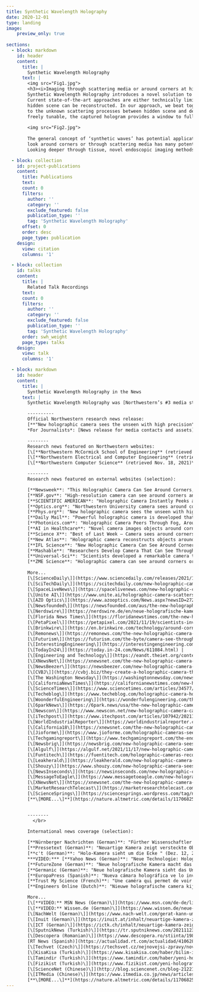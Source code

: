 ```yaml
---
title: Synthetic Wavelength Holography
date: 2020-12-01
type: landing
image:
    preview_only: true
    
sections:
  - block: markdown
    id: header
    content:
      title: |
        Synthetic Wavelength Holography
      text: |
        <img src="Fig1.jpg">
        <h3><i>Imaging through scattering media or around corners at high resolution</i></h3>
        Synthetic Wavelength Holography introduces a novel solution to image through scattering media, or around the corner at the physical space bandwidth limit. 
        Current state-of-the-art approaches are either technically limited by the low spatial and temporal resolution of time-of-flight detectors, or by a very narrow viewing angle in which the 
        hidden scene can be reconstructed. In our approach, we beat together light at two closely spaced optical frequencies to produce a low frequency 'synthetic wave’ (beat wave), largely immune 
        to the unknown scattering processes between hidden scene and detector. A ‘synthetic hologram’ of the hidden scene can be acquired within milliseconds. Since the ‘synthetic wavelength’ is 
        freely tunable, the captured hologram provides a window to fully reconstruct the three-dimensional light field of the hidden scene at the best possible resolution.
        
        <img src="Fig2.jpg">
        
        The general concept of ‘synthetic waves’ has potential applications at many different scales and wavebands, including radar, ultrasound, or X-ray. In the optical waveband the ability to 
        look around corners or through scattering media has many potential applications in medicine, naval sciences, earth, and planetary sciences as well as automotive sensing and material sciences. 
        Looking deeper through tissue, novel endoscopic imaging methods, or imaging through dense fog or atmospheric turbulences are just a few potential applications.

  - block: collection
    id: project-publications
    content:
      title: Publications
      text: 
      count: 0
      filters:
        author: ''
        category: ''
        exclude_featured: false
        publication_type: ''
        tag: 'Synthetic Wavelength Holography'
      offset: 0
      order: desc
      page_type: publication
    design:
      view: citation
      columns: '1'

  - block: collection
    id: talks
    content:
      title: |
        Related Talk Recordings
      text:
      count: 0
      filters:
        author: ''
        category: ''
        exclude_featured: false
        publication_type: ''
        tag: 'Synthetic Wavelength Holography'
      order: swh_weight
      page_type: talks
    design:
      view: talk
      columns: '1'

  - block: markdown
    id: header
    content:
      title: |
        Synthetic Wavelength Holography in the News
      text: |
        Synthetic Wavelength Holography was [Northwestern’s #3 media story in the week of Nov. 18-24, 2021 with a total reach of 3.2 million people within the week.](https://www.northwestern.edu/newsletters/experts/2021/11-30.html)

        ----------
        Official Northwestern research news release:   
        [**"New holographic camera sees the unseen with high precision"**  (Northwestern Now Research News, Nov. 17, 2021)](https://news.northwestern.edu/stories/2021/11/new-holographic-camera-sees-the-unseen-with-high-precision/)  
        *For Journalists*: [News release for media contacts and assets](https://news.northwestern.edu/stories/2021/11/new-holographic-camera-sees-the-unseen-with-high-precision/&fj=1). 

        --------  
        Research news featured on Northwestern websites:  
        [\[**Northwestern McCormick School of Engineering** (retrieved Nov. 18, 2021)\]](/NorthwesternsMcCormickSchoolofEngineering_11_18_2021__1_38_30_AM)  
        [\[**Northwestern Electrical and Computer Engineering** (retrieved Nov. 18, 2021)\]](/ElectricalAndComputerEngineering_NorthwesternEngineering_11_18_2021__1_41_08_AM)  
        [\[**Northwestern Computer Science** (retrieved Nov. 18, 2021)\]](/ComputerScience_NorthwesternEngineering_11_18_2021__1_40_13_AM)  

        --------  
        Research news featured on external websites (selection):  

        [**Newsweek**: "This Holographic Camera Can See Around Corners, Under Human Skin" (Nov. 19, 2021)](https://www.newsweek.com/camera-see-around-corners-under-human-skin-northwestern-university-light-scattering-1651173)   
        [**NSF.gov**: "High-resolution camera can see around corners and through scattering media" (Dec. 7, 2021)](https://www.nsf.gov/discoveries/disc_summ.jsp?cntn_id=304047&org=NSF&from=news)   
        [**SCIENTIFIC AMERICAN**: "Holographic Camera Instantly Peeks around Obstacles" (Jan. 19, 2022)](https://www.scientificamerican.com/article/holographic-camera-instantly-peeks-around-obstacles/)  
        [**Optics.org**: "Northwestern University camera sees around corners" (Nov. 18, 2021)](https://optics.org/news/12/11/28)   
        [**Phys.org**: "New holographic camera sees the unseen with high precision" (Nov. 17, 2021)](https://phys.org/news/2021-11-holographic-camera-unseen-high-precision.html)  
        [**Daily Mail**: "Powerful holographic camera is developed that can see through ..." (Nov. 19, 2021)](https://www.dailymail.co.uk/sciencetech/article-10222373/Powerful-holographic-camera-developed-ANYTHING.html)  
        [**Photonics.com**: "Holographic Camera Peers Through Fog, Around Corners" (Dec., 2021)](https://www.photonics.com/Articles/Holographic_Camera_Peers_Through_Fog_Around/p22/vo209/i1371/a67621)  
        [**AI in Healthcare**: "Novel camera images objects around corners, behind barriers" (Nov. 19, 2021)](https://aiin.healthcare/topics/emerging-technologies/novel-camera-images-objects-around-corners-behind-barriers)   
        [**Science X**: "Best of Last Week – Camera sees around corners, ...." (Nov. 22, 2021)](https://sciencex.com/news/2021-11-week-camera-corners-cold-moon.html)   
        [**New Atlas**: "Holographic camera reconstructs objects around corners in milliseconds" (Nov. 17, 2021)](https://newatlas.com/technology/holographic-camera-non-line-sight-imaging/)  
        [**IFL Science**: "New Holographic Camera Can See Around Corners – Or Inside Your Skull" (Nov. 19, 2021)](https://www.iflscience.com/technology/new-holographic-camera-can-see-around-corners-or-inside-your-skull/)   
        [**Mashable**: "Researchers Develop Camera That Can See Through Skin And Around Corners" (Nov. 18, 2021)](https://in.mashable.com/tech/25889/researchers-develop-camera-that-can-see-through-skin-and-around-corners)   
        [**Universal-Sci**: "Scientists developed a remarkable camera that can see around corners" (Nov. 17, 2021)](https://www.universal-sci.com/article/scientists-developed-a-camera-that-can-see-around-corners)   
        [**ZME Science**: "Holographic camera can see around corners or even through the skin" (Nov. 18, 2021)](https://www.zmescience.com/science/news-science/holographic-camera-sees-hidden-objects/)  
         
        More...  
        [\[ScienceDaily\]](https://www.sciencedaily.com/releases/2021/11/211117100106.htm) |
        [\[SciTechDaily\]](https://scitechdaily.com/new-holographic-camera-sees-the-unseen-around-corners-through-fog-and-human-tissue/) |
        [\[SpaceLiveNews\]](https://spacelivenews.com/new-holographic-camera-sees-the-unseen-around-corners-through-fog-and-human-tissue/) |
        [\[Unite AI\]](https://www.unite.ai/holographic-camera-scatters-light-to-see-around-corners/) |
        [\[AZO Optics\]](https://www.azooptics.com/News.aspx?newsID=27202) |
        [\[Newsfounded\]](https://newsfounded.com/aus/the-new-holographic-camera-sees-the-unseen-with-high-precision/) |
        [\[Nerdswire\]](https://nerdswire.de/en/neue-holografische-kamera-sieht-das-unsichtbare-mit-hoher-praezision/) |
        [\[Florida News Times\]](https://floridanewstimes.com/the-new-holographic-camera-sees-the-invisible-with-high-precision/378257/) |
        [\[PetaPixel\]](https://petapixel.com/2021/11/19/scientists-invent-a-camera-that-can-see-through-or-around-anything/) |
        [\[Brinkwire\]](https://en.brinkwire.com/technology/around-corners-through-fog-and-through-human-tissue-a-new-holographic-camera-sees-the-unseen/)  |
        [\[Remonews\]](https://remonews.com/the-new-holographic-camera-sees-the-invisible-with-high-precision/) |
        [\[Futurism\]](https://futurism.com/the-byte/camera-see-through-almost-anything) |
        [\[InterestingEngineering\]](https://interestingengineering.com/new-camera-can-see-through-almost-anything-including-human-tissue-and-bones) |
        [\[TodayIn24\]](https://today.in-24.com/News/611084.html) |
        [\[Engineering and Technology\]](https://eandt.theiet.org/content/articles/2021/11/holographic-camera-can-see-through-people-and-around-corners-with-high-precision/) |
        [\[XNewsNet\]](https://xnewsnet.com/the-new-holographic-camera-sees-the-invisible-with-great-precision-2/) |
        [\[NewsBeezer\]](https://newsbeezer.com/new-holographic-camera-sees-the-invisible-with-great-precision/) |
        [\[CVBJ\]](https://cvbj.biz/they-create-a-holographic-camera-that-sees-the-invisible.html) |
        [\[The Washington Newsday\]](https://washingtonnewsday.com/news/this-holographic-camera-has-the-ability-to-see-around-corners-and-beneath-human-skin/) |
        [\[CaliforniaNewsTimes\]](https://californianewstimes.com/new-holographic-camera-sees-the-unseen-around-corners-through-fog-and-human-tissue/594821/) |
        [\[ScienceTimes\]](https://www.sciencetimes.com/articles/34577/20211117/holographic-images-high-resolution-camera-capture-hidden-fast-moving-objects.htm) |
        [\[Techeblog\]](https://www.techeblog.com/holographic-camera-holography-northwestern-university/) |
        [\[WoonderfulEngineering\]](https://wonderfulengineering.com/this-new-high-resolution-holographic-camera-can-see-through-objects-and-around-corners/) |
        [\[6parkNews\]](https://6park.news/usa/the-new-holographic-camera-sees-the-invisible-with-high-precision.html) |
        [\[Newscon\]](https://www.newscon.net/new-holographic-camera-can-see-around-corners-or-inside-your-skull/?hl=en) |
        [\[iTechpost\]](https://www.itechpost.com/articles/107942/20211122/superman-camera-new-holographic-see-through-skin-objects.htm) |
        [\[WorldIndustrialReporter\]](https://worldindustrialreporter.com/holographic-camera-makes-driving-safer/) |
        [\[California18\]](https://xnewsnet.com/the-new-holographic-camera-sees-the-invisible-with-great-precision-2/) |
        [\[Jioforme\]](https://www.jioforme.com/holographic-cameras-see-invisible-things-with-high-accuracy/930454/) |
        [\[Techgamingreport\]](https://www.techgamingreport.com/the-end-of-the-ghost-probe-holographic-cameras-can-find-objects-in-blind-spots-in-corners-in-milliseconds-scientific-exploration-cnbeta-com/) |
        [\[Newsbrig\]](https://newsbrig.com/new-holographic-camera-sees-the-unseen-around-corners-through-fog-and-human-tissue/511817/) |
        [\[Algulf\]](https://algulf.net/2021/11/17/new-holographic-camera-sees-the-unseen-with-high-precision/) |
        [\[Funtitech\]](https://fuentitech.com/holographic-cameras-reconstruct-objects-that-turn-corners-in-milliseconds/358766/) |
        [\[Leakherald\]](https://leakherald.com/new-holographic-camera-sees-the-unseen-around-corners-through-fog-and-human-tissue/) |
        [\[Shouzy\]](https://www.shouzy.com/new-holographic-camera-sees-the-unseen-around-corners-through-fog-and-human-tissue/) |
        [\[NewsInseconds\]](https://newsinseconds.com/new-holographic-camera-sees-the-unseen-around-corners-through-fog-and-human-tissue/) |
        [\[MessageToEagle\]](https://www.messagetoeagle.com/new-holographic-camera-sees-the-unseen-with-high-precision/) |
        [\[XNewsNet\]](https://xnewsnet.com/the-new-holographic-camera-sees-the-invisible-with-great-precision-2/) |
        [\[MarketResearchTelecast\]](https://marketresearchtelecast.com/they-invent-a-holographic-camera-that-allows-to-see-inside-the-body-and-behind-the-corners-with-high-precision/205512/) |
        [\[ScienceSprings\]](https://sciencesprings.wordpress.com/tag/new-holographic-camera-sees-the-unseen-with-high-precision/) |
        [**\[MORE...\]**](https://nature.altmetric.com/details/117068255/news)  


        --------   
          </br>
          
        International news coverage (selection): 

        [**Nürnberger Nachrichten (German)**: "Fürther Wissenschaftler entwickelt Kamera die um die Ecke blicken kann" (May 10, 2022)](https://www.nn.de/fuerth/further-wissenschaftler-entwickelt-kamera-die-um-die-ecke-blicken-kann-1.12080421)   
        [**Pressetext (German)**: "Neuartige Kamera zeigt versteckte Objekte" (Nov. 18, 2021)](https://www.pressetext.com/news/neuartige-kamera-zeigt-versteckte-objekte.html)   
        [**c't (German)**: "Holo-Kamera sieht um die Ecke " (Dez. 12, 2021)](https://www.heise.de/select/ct/2021/26/2132108234112845409) 
        ***VIDEO:*** [**Yahoo News (German)**: "Neue Technologie: Holografische Kamera kann um Ecken sehen" (Nov. 18, 2021)](https://de.nachrichten.yahoo.com/neue-technologie-holographische-kamera-um-130119079.html)  
        [**FutureZone (German)**: "Neue holografische Kamera macht das Unsichtbare sichtbar" (Nov. 17, 2021)](https://futurezone.at/science/neue-holografische-kamera-macht-das-unsichtbare-sichtbar/401809609)   
        [**Germanic (German)**: "Neue holografische Kamera sieht das Unsichtbare mit hoher Präzision" (Nov. 17, 2021)](https://germanic.news/neue-holografische-kamera-sieht-das-unsichtbare-mit-hoher-prazision/)  
        [**EuropaPress (Spanish)**: "Nueva cámara holográfica ve lo invisible con alta precisión" (Nov. 17, 2021)](https://www.europapress.es/ciencia/laboratorio/noticia-nueva-camara-holografica-ve-invisible-alta-precision-20211117122400.html)  
        [**Trust My Science (French)**: "Une caméra qui permet de voir à travers les objets" (Nov. 17, 2021)](https://trustmyscience.com/camera-permet-voir-a-travers-objets/)  
        [**Engineers Online (Dutch)**: "Nieuwe holografische camera kijkt om hoekjes en ziet het ongeziene met grote precisie" (Nov. 23, 2021)](https://www.engineersonline.nl/nieuws/id34899-nieuwe-holografische-camera-kijkt-om-hoekjes-en-ziet-het-ongeziene-met-grote-precisie.html)   

        More...   
        [\[**VIDEO:** MSN News (German)\]](https://www.msn.com/de-de/lifestyle/reisen/neue-technologie-holographische-kamera-kann-um-ecken-sehen/vp-AAQRh2m) |
        [\[**VIDEO:** Wissen.de (German)\]](https://www.wissen.de/neue-technologie-holographische-kamera-kann-um-ecken-sehen) |
        [\[NachWelt (German)\]](https://www.nach-welt.com/gerat-kann-um-ecken-und-durch-streumedien-wie-nebel-und-menschliches-gewebe-sehen/) |
        [\[Inuit (German)\]](https://inuit.at/inhalt/neuartige-kamera-zeigt-versteckte-objekte) |
        [\[ICT (German)\]](https://ictk.ch/inhalt/neuartige-kamera-zeigt-versteckte-objekte) |
        [\[SputnikNews (Turkish)\]](https://tr.sputniknews.com/20211123/her-seyi-goruntuleyebilen-kamera-uretildi-1051054205.html) |
        [\[Descopera (Romanian)\]](https://www.descopera.ro/stiinta/19869459-camera-care-poate-vedea-prin-aproape-orice-obiect-inclusiv-corpul-uman-cum-functioneaza) |
        [RT News (Spanish)](https://actualidad.rt.com/actualidad/410628-inventan-camara-holografica-ver-dentro-cuerpo-esquinas) |
        [\[Techvet (Czech)\]](https://techsvet.cz/nejnovejsi-zpravy/nova-holograficka-kamera-vidi-neviditelne-veci-s-vysokou-presnosti/daniel/) |
        [\[KisaKisa (Turkish)\]](https://www.kisakisa.com/haber/bilim-insanlari-neredeyse-her-seyi-gorebilen-kamera-icat-ettiler/5555) |
        [\[Tamindir (Turkish)\]](https://www.tamindir.com/haber/yeni-holografik-kamera_71502/) |
        [\[Fizikist (Turkish)\]](https://www.fizikist.com/yeni-holografik-kamera-koseleri-veya-kafatasinin-icini-gorebilir) |
        [\[ScienceNet (Chinese)\]](http://blog.sciencenet.cn/blog-212210-1312831.html) |
        [\[ITMedia (Chinese)\]](https://www.itmedia.co.jp/news/articles/2112/01/news044.html) |
        [**\[MORE...\]**](https://nature.altmetric.com/details/117068255/news)  
---
```

